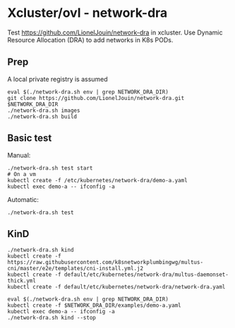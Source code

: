 # Xcluster/ovl - network-dra

Test https://github.com/LionelJouin/network-dra in xcluster. Use
Dynamic Resource Allocation (DRA) to add networks in K8s PODs.

## Prep

A local private registry is assumed

```
eval $(./network-dra.sh env | grep NETWORK_DRA_DIR)
git clone https://github.com/LionelJouin/network-dra.git $NETWORK_DRA_DIR
./network-dra.sh images
./network-dra.sh build
```

## Basic test

Manual:
```
./network-dra.sh test start
# On a vm
kubectl create -f /etc/kubernetes/network-dra/demo-a.yaml
kubectl exec demo-a -- ifconfig -a
```

Automatic:
```
./network-dra.sh test
```


## KinD

```
./network-dra.sh kind
kubectl create -f https://raw.githubusercontent.com/k8snetworkplumbingwg/multus-cni/master/e2e/templates/cni-install.yml.j2
kubectl create -f default/etc/kubernetes/network-dra/multus-daemonset-thick.yml
kubectl create -f default/etc/kubernetes/network-dra/network-dra.yaml

eval $(./network-dra.sh env | grep NETWORK_DRA_DIR)
kubectl create -f $NETWORK_DRA_DIR/examples/demo-a.yaml
kubectl exec demo-a -- ifconfig -a
./network-dra.sh kind --stop
```
